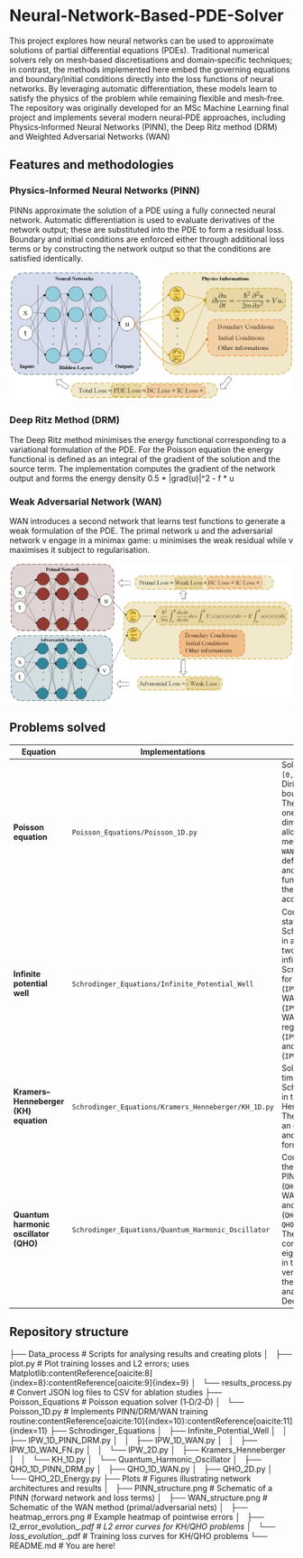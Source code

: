 # Neural-Network-Based-PDE-Solver
This project explores how neural networks can be used to approximate solutions of partial differential equations (PDEs). Traditional numerical solvers rely on mesh‑based discretisations and domain‑specific techniques; in contrast, the methods implemented here embed the governing equations and boundary/initial conditions directly into the loss functions of neural networks. By leveraging automatic differentiation, these models learn to satisfy the physics of the problem while remaining flexible and mesh‑free. The repository was originally developed for an MSc Machine Learning final project and implements several modern neural‑PDE approaches, including Physics‑Informed Neural Networks (PINN), the Deep Ritz method (DRM) and Weighted Adversarial Networks (WAN)

## Features and methodologies
### Physics‑Informed Neural Networks (PINN)
PINNs approximate the solution of a PDE using a fully connected neural network. Automatic differentiation is used to evaluate derivatives of the network output; these are substituted into the PDE to form a residual loss. Boundary and initial conditions are enforced either through additional loss terms or by constructing the network output so that the conditions are satisfied identically.

![PINN Structure](Plots/PINN_structure.png)

### Deep Ritz Method (DRM)
The Deep Ritz method minimises the energy functional corresponding to a variational formulation of the PDE. For the Poisson equation the energy functional is defined as an integral of the gradient of the solution and the source term. The implementation computes the gradient of the network output and forms the energy density 0.5 * |grad(u)|^2 - f * u

### Weak Adversarial Network (WAN)
WAN introduces a second network that learns test functions to generate a weak formulation of the PDE. The primal network u and the adversarial network v engage in a minimax game: u minimises the weak residual while v maximises it subject to regularisation.

![WAN Structure](Plots/WAN_structure.png)


## Problems solved

| Equation                              | Implementations                                      | Description                                                                                                                                                                                                                                                                               |
| ------------------------------------- | ---------------------------------------------------- | ----------------------------------------------------------------------------------------------------------------------------------------------------------------------------------------------------------------------------------------------------------------------------------------- |
| **Poisson equation**                  | `Poisson_Equations/Poisson_1D.py`                    | Solves `-Δu = f` on `[0,L]^d` with either Dirichlet or Neumann boundary conditions.  The script supports one or two dimensions and allows choice of method (`PINN`, `DRM` or `WAN`).  The code defines the residual and energy loss functions and trains the neural networks accordingly. |
| **Infinite potential well**           | `Schrodinger_Equations/Infinite_Potential_Well`      | Computes stationary states of the Schrödinger equation in a one‑ or two‑dimensional infinite square well.  Scripts are provided for PINN+DRM (`IPW_1D_PINN_DRM.py`), WAN (`IPW_1D_WAN.py`), WAN with finite‑norm regularisation (`IPW_1D_WAN_FN.py`) and a 2‑D solver (`IPW_2D.py`).      |
| **Kramers–Henneberger (KH) equation** | `Schrodinger_Equations/Kramers_Henneberger/KH_1D.py` | Solves the time‑dependent Schrödinger equation in the Kramers–Henneberger frame.  The script includes an effective potential and uses the WAN formalism.                                                                                                                                  |
| **Quantum harmonic oscillator (QHO)** | `Schrodinger_Equations/Quantum_Harmonic_Oscillator`  | Contains solvers for the 1‑D QHO using PINN/DRM (`QHO_1D_PINN_DRM.py`), WAN (`QHO_1D_WAN.py`) and 2‑D variants (`QHO_2D.py`, `QHO_2D_Energy.py`).  These scripts compute eigenfunctions and, in the energy versions, minimise the energy functional analogous to the Deep Ritz method.    |


## Repository structure

├── Data_process         # Scripts for analysing results and creating plots
│   ├── plot.py          # Plot training losses and L2 errors; uses Matplotlib:contentReference[oaicite:8]{index=8}:contentReference[oaicite:9]{index=9}
│   └── results_process.py  # Convert JSON log files to CSV for ablation studies
├── Poisson_Equations    # Poisson equation solver (1‑D/2‑D)
│   └── Poisson_1D.py    # Implements PINN/DRM/WAN training routine:contentReference[oaicite:10]{index=10}:contentReference[oaicite:11]{index=11}
├── Schrodinger_Equations
│   ├── Infinite_Potential_Well
│   │   ├── IPW_1D_PINN_DRM.py
│   │   ├── IPW_1D_WAN.py
│   │   ├── IPW_1D_WAN_FN.py
│   │   └── IPW_2D.py
│   ├── Kramers_Henneberger
│   │   └── KH_1D.py
│   └── Quantum_Harmonic_Oscillator
│       ├── QHO_1D_PINN_DRM.py
│       ├── QHO_1D_WAN.py
│       ├── QHO_2D.py
│       └── QHO_2D_Energy.py
├── Plots                # Figures illustrating network architectures and results
│   ├── PINN_structure.png  # Schematic of a PINN (forward network and loss terms)
│   ├── WAN_structure.png   # Schematic of the WAN method (primal/adversarial nets)
│   ├── heatmap_errors.png  # Example heatmap of pointwise errors
│   ├── l2_error_evolution_*.pdf # L2 error curves for KH/QHO problems
│   └── loss_evolution_*.pdf    # Training loss curves for KH/QHO problems
└── README.md            # You are here!
